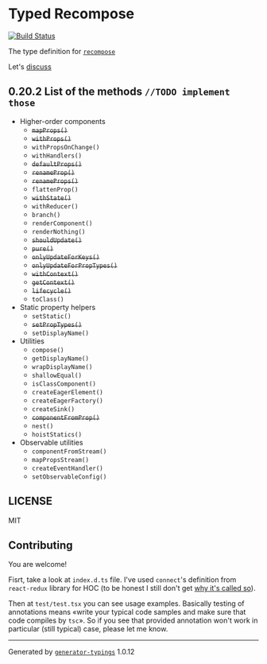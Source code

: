 # Typed Recompose

[![Build Status](https://travis-ci.org/evolution-gaming/typed-recompose.svg?branch=master)](https://travis-ci.org/evolution-gaming/typed-recompose)

The type definition for [`recompose`](https://github.com/acdlite/recompose.git)

Let's [discuss](https://github.com/acdlite/recompose/issues/231)

## 0.20.2 List of the methods `//TODO implement those`
* Higher-order components
  + ~~`mapProps()`~~
  + ~~`withProps()`~~
  + `withPropsOnChange()`
  + `withHandlers()`
  + ~~`defaultProps()`~~
  + ~~`renameProp()`~~
  + ~~`renameProps()`~~
  + `flattenProp()`
  + ~~`withState()`~~
  + `withReducer()`
  + `branch()`
  + `renderComponent()`
  + `renderNothing()`
  + ~~`shouldUpdate()`~~
  + ~~`pure()`~~
  + ~~`onlyUpdateForKeys()`~~
  + ~~`onlyUpdateForPropTypes()`~~
  + ~~`withContext()`~~
  + ~~`getContext()`~~
  + ~~`lifecycle()`~~
  + `toClass()`
* Static property helpers
  + `setStatic()`
  + ~~`setPropTypes()`~~
  + `setDisplayName()`
* Utilities
  + `compose()`
  + `getDisplayName()`
  + `wrapDisplayName()`
  + `shallowEqual()`
  + `isClassComponent()`
  + `createEagerElement()`
  + `createEagerFactory()`
  + `createSink()`
  + ~~`componentFromProp()`~~
  + `nest()`
  + `hoistStatics()`
* Observable utilities
  + `componentFromStream()`
  + `mapPropsStream()`
  + `createEventHandler()`
  + `setObservableConfig()`


## LICENSE

MIT

## Contributing

You are welcome!

Fisrt, take a look at `index.d.ts` file. I've used `connect`'s definition 
from `react-redux` library for HOC
(to be honest I still don't get [why it's called so](http://stackoverflow.com/questions/39321027/why-higher-order-component-hoc-is-called-so/39321076)).

Then at `test/test.tsx` you can see usage examples. Basically testing of 
annotations means «write your typical code samples and make sure that code compiles by `tsc`».
So if you see that provided annotation won't work in particular (still typical)
case, please let me know.

----

Generated by [`generator-typings`](https://github.com/typings/generator-typings) 1.0.12
